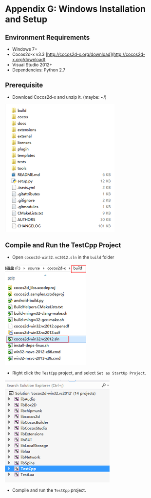 # Appendix G: Windows Installation and Setup

## Environment Requirements
* Windows 7+
* Cocos2d-x v3.3 [http://cocos2d-x.org/download](http://cocos2d-x.org/download)
* Visual Studio 2012+
* Dependencies: Python 2.7

## Prerequisite
* Download Cocos2d-x and unzip it. (maybe: ~/)

![](G/1.png "")

## Compile and Run the TestCpp Project
* Open `cocos2d-win32.vc2012.sln` in the `build` folder

![](G/2.png "")

* Right click the `TestCpp` project, and select `Set as StartUp Project`.

![](G/3.png "")

* Compile and run the `TestCpp` project.
